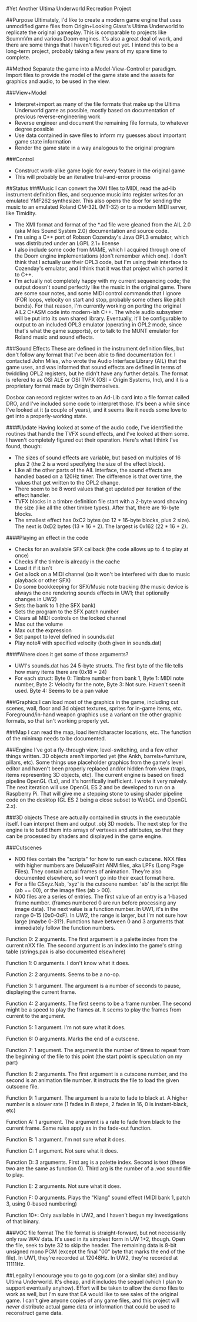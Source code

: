 #Yet Another Ultima Underworld Recreation Project

##Purpose
Ultimately, I'd like to create a modern game engine that uses unmodified game files from Origin+Looking Glass's Ultima Underworld to replicate the original gameplay. This is comparable to projects like ScummVm and various Doom engines. It's also a great deal of work, and there are some things that I haven't figured out yet. I intend this to be a long-term project, probably taking a few years of my spare time to complete.

##Method
Separate the game into a Model-View-Controller paradigm. Import files to provide the model of the game state and the assets for graphics and audio, to be used in the view. 

###View+Model
- Interpret+import as many of the file formats that make up the Ultima Underworld game as possible, mostly based on documentation of previous reverse-engineering work
- Reverse engineer and document the remaining file formats, to whatever degree possible
- Use data contained in save files to inform my guesses about important game state information
- Render the game state in a way analogous to the original program

###Control
- Construct work-alike game logic for every feature in the original game
- This will probably be an iterative trial-and-error process

##Status
###Music
I can convert the XMI files to MIDI, read the ad-lib instrument definition files, and sequence music into register writes for an emulated YMF262 synthesizer. This also opens the door for sending the music to an emulated Roland CM-32L (MT-32) or to a modern MIDI server, like Timidity.

- The XMI format and format of the \*.ad file were gleaned from the AIL 2.0 (aka Miles Sound System 2.0) documentation and source code.
- I'm using a C++ port of Robson Cozenday's Java OPL3 emulator, which was distributed under an LGPL 2.1+ license
- I also include some code from MAME, which I acquired through one of the Doom engine implementations (don't remember which one). I don't think that I actually *use* their OPL3 code, but I'm using their interface to Cozenday's emulator, and I think that it was that project which ported it to C++.
- I'm actually not completely happy with my current sequencing code; the output doesn't sound perfectly like the music in the original game. There are some sour notes, and some MIDI control commands that I ignore (FOR loops, velocity on start and stop, probably some others like pitch bends). For that reason, I'm currently working on porting the original AIL2 C+ASM code into modern-ish C++. The whole audio subsystem will be put into its own shared library. Eventually, it'll be configurable to output to an included OPL3 emulator (operating in OPL2 mode, since that's what the game supports), or to talk to the MUNT emulator for Roland music and sound effects.

###Sound Effects
These are defined in the instrument definition files, but don't follow any format that I've been able to find documentation for. I contacted John Miles, who wrote the Audio Interface Library (AIL) that the game uses, and was informed that sound effects are defined in terms of twiddling OPL2 registers, but he didn't have any further details. The format is refered to as OSI ALE or OSI TVFX (OSI = Origin Systems, Inc), and it is a proprietary format made by Origin themselves.

Dosbox can record register writes to an Ad-Lib card into a file format called DRO, and I've included some code to interpret those. It's been a while since I've looked at it (a couple of years), and it seems like it needs some love to get into a properly-working state.

####Update
Having looked at some of the audio code, I've identified the routines that handle the TVFX sound effects, and I've looked at them some. I haven't completely figured out their operation. Here's what I think I've found, though:
- The sizes of sound effects are variable, but based on multiples of 16 plus 2 (the 2 is a word specifying the size of the effect block).
- Like all the other parts of the AIL interface, the sound effects are handled based on a 120Hz timer. The difference is that over time, the values that get written to the OPL2 change.
- There seem to be 8 word values that get updated per iteration of the effect handler.
- TVFX blocks in a timbre definition file start with a 2-byte word showing the size (like all the other timbre types). After that, there are 16-byte blocks.
- The smallest effect has 0xC2 bytes (so 12 * 16-byte blocks, plus 2 size). The next is 0xD2 bytes (13 * 16 + 2). The largest is 0x162 (22 * 16 + 2).

####Playing an effect in the code
- Checks for an available SFX callback (the code allows up to 4 to play at once)
- Checks if the timbre is already in the cache
- Load it if it isn't
- Get a lock on a MIDI channel (so it won't be interfered with due to music playback or other SFX)
- Do some bookkeeping for SFX/Music note tracking (the music device is always the one rendering sounds effects in UW1; that optionally changes in UW2)
- Sets the bank to 1 (the SFX bank)
- Sets the program to the SFX patch number
- Clears all MIDI controls on the locked channel
- Max out the volume
- Max out the expression
- Set panpot to level defined in sounds.dat
- Play note# with specified velocity (both given in sounds.dat)

####Where does it get some of those arguments?
- UW1's sounds.dat has 24 5-byte structs. The first byte of the file tells how many items there are (0x18 = 24)
- For each struct: Byte 0: Timbre number from bank 1, Byte 1: MIDI note number, Byte 2: Velocity for the note, Byte 3: Not sure. Haven't seen it used. Byte 4: Seems to be a pan value

###Graphics
I can load most of the graphics in the game, including cut scenes, wall, floor and 3d object textures, sprites for in-game items, etc. Foreground/in-hand weapon graphics use a variant on the other graphic formats, so that isn't working properly yet.

###Map
I can read the map, load item/character locations, etc. The function of the minimap needs to be documented.

###Engine
I've got a fly-through view, level-switching, and a few other things written. 3D objects aren't imported yet (the Ankh, barrels+furniture, pillars, etc). Some things use placeholder graphics from the game's level editor and haven't been properly replaced and/or hidden from view (traps, items representing 3D objects, etc). The current engine is based on fixed pipeline OpenGL (1.x), and it's horrifically inefficient. I wrote it very naively. The next iteration will use OpenGL ES 2 and be developed to run on a Raspberry Pi. That will give me a stepping stone to using shader pipeline code on the desktop (GL ES 2 being a close subset to WebGL and OpenGL 2.x). 

###3D objects
These are actually contained in structs in the executable itself. I can interpret them and output .obj 3D models. The next step for the engine is to build them into arrays of vertexes and attributes, so that they can be processed by shaders and displayed in the game engine.

###Cutscenes
- N00 files contain the "scripts" for how to run each cutscene. NXX files with higher numbers are DeluxePaint ANM files, aka LPFs (Long Page Files). They contain actual frames of animation. They're also documented elsewhere, so I won't go into their exact format here.
- For a file CSxyz.Nab, 'xyz' is the cutscene number. 'ab' is the script file (ab == 00), or the image files (ab > 00).
- N00 files are a series of entries. The first value of an entry is a 1-based frame number. (frames numbered 0 are run before processing any image data). The next value is a function number. In UW1, it's in the range 0-15 (0x0-0xF). In UW2, the range is larger, but I'm not sure how large (maybe 0-31?). Functions have between 0 and 3 arguments that immediately follow the function numbers.

Function 0: 2 arguments. The first argument is a palette index from the current nXX file. The second argument is an index into the game's string table (strings.pak is also documented elsewhere)

Function 1: 0 arguments. I don't know what it does.

Function 2: 2 arguments. Seems to be a no-op.

Function 3: 1 argument. The argument is a number of seconds to pause, displaying the current frame.

Function 4: 2 arguments. The first seems to be a frame number. The second might be a speed to play the frames at. It seems to play the frames from current to the argument.

Function 5: 1 argument. I'm not sure what it does.

Function 6: 0 arguments. Marks the end of a cutscene.

Function 7: 1 argument. The argument is the number of times to repeat from the beginning of the file to this point (the start point is speculation on my part)

Function 8: 2 arguments. The first argument is a cutscene number, and the second is an animation file number. It instructs the file to load the given cutscene file.

Function 9: 1 argument. The argument is a rate to fade to black at. A higher number is a slower rate (1 fades in 8 steps, 2 fades in 16, 0 is instant-black, etc)

Function A: 1 argument. The argument is a rate to fade from black to the current frame. Same rules apply as in the fade-out function.

Function B: 1 argument. I'm not sure what it does.

Function C: 1 argument. Not sure what it does.

Function D: 3 arguments. First arg is a palette index. Second is text (these two are the same as function 0). Third arg is the number of a .voc sound file to play.

Function E: 2 arguments. Not sure what it does.

Function F: 0 arguments. Plays the "Klang" sound effect (MIDI bank 1, patch 3, using 0-based numbering)

Function 10+: Only available in UW2, and I haven't begun my investigations of that binary.

###VOC file format
The file format is straight-forward, but not necessarily only raw WAV data. It's used in its simplest form in UW 1+2, though. Open the file, seek to byte 32 to skip the header. The remaining data is 8-bit unsigned mono PCM (except the final "00" byte that marks the end of the file). In UW1, they're recorded at 12048Hz. In UW2, they're recorded at 11111Hz.

##Legality
I encourage you to go to gog.com (or a similar site) and buy Ultima Underworld. It's cheap, and it includes the sequel (which I plan to support eventually anyhow). Effort will be taken to allow the demo files to work as well, but I'm sure that EA would like to see sales of the original game. I can't give anyone copies of any game files, and this project will *never* distribute actual game data or information that could be used to reconstruct game data.
